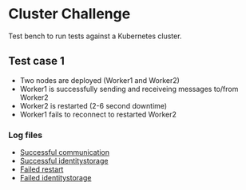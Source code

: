 # Cluster Challenge
Test bench to run tests against a Kubernetes cluster.

## Test case 1

- Two nodes are deployed (Worker1 and Worker2)
- Worker1 is successfully sending and receiveing messages to/from Worker2
- Worker2 is restarted (2-6 second downtime)
- Worker1 fails to reconnect to restarted Worker2

### Log files

- [Successful communication][1] 
- [Successful identitystorage][2] 
- [Failed restart][3] 
- [Failed identitystorage][4] 

[1]: <https://raw.githubusercontent.com/rickevry/ClusterChallenge/main/Testscases/FailedNodeRestart/1_successful_communication.txt?token=AAOR45O3I57FXUZCNZPXATTAI7DCU>
[2]: <https://raw.githubusercontent.com/rickevry/ClusterChallenge/main/Testscases/FailedNodeRestart/2_successful_identitystorage.txt?token=AAOR45LNVI342M76RPQYLATAI7DJM>
[3]: <https://raw.githubusercontent.com/rickevry/ClusterChallenge/main/Testscases/FailedNodeRestart/3_failed_restart.txt?token=AAOR45JDR7AIHVXUBAHYTUTAI7DMW>
[4]: <https://raw.githubusercontent.com/rickevry/ClusterChallenge/main/Testscases/FailedNodeRestart/4_failed_identitystorage.txt?token=AAOR45O47BICDTX6QI4N7Z3AI7DPK>


